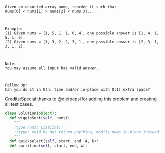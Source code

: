 
    Given an unsorted array nums, reorder it such that
    nums[0] < nums[1] > nums[2] < nums[3]....



    Example:
    (1) Given nums = [1, 5, 1, 1, 6, 4], one possible answer is [1, 4, 1, 5, 1, 6]. 
    (2) Given nums = [1, 3, 2, 2, 3, 1], one possible answer is [2, 3, 1, 3, 1, 2].



    Note:
    You may assume all input has valid answer.



    Follow Up:
    Can you do it in O(n) time and/or in-place with O(1) extra space?


Credits:Special thanks to @dietpepsi for adding this problem and creating all test cases.


```python
class Solution(object):
  def wiggleSort(self, nums):
    """
    :type nums: List[int]
    :rtype: void Do not return anything, modify nums in-place instead.
    """
  def quickselect(self, start, end, A, k):
  def partition(self, start, end, A):
```
